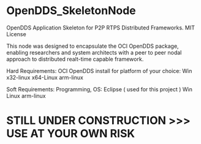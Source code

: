 # OpenDDS_SkeletonNode
OpenDDS Application Skeleton for P2P RTPS Distributed Frameworks. MIT License

This node was designed to encapsulate the OCI OpenDDS package, enabling researchers and system architects with a peer to peer nodal 
approach to distributed realt-time capable framework.

Hard Requirements:
	OCI OpenDDS install for platform of your choice:
		Win
		x32-linux
		x64-Linux
		arm-linux
	
Soft Requirements:
	Programming, OS:
		Eclipse ( used for this project )
		Win
		Linux
		arm-linux	

# STILL UNDER CONSTRUCTION >>> USE AT YOUR OWN RISK